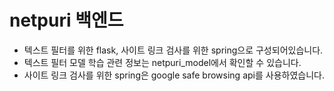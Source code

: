 # netpuri 백엔드
- 텍스트 필터를 위한 flask, 사이트 링크 검사를 위한 spring으로 구성되어있습니다.
- 텍스트 필터 모델 학습 관련 정보는 netpuri_model에서 확인할 수 있습니다.
- 사이트 링크 검사를 위한 spring은 google safe browsing api를 사용하였습니다.
